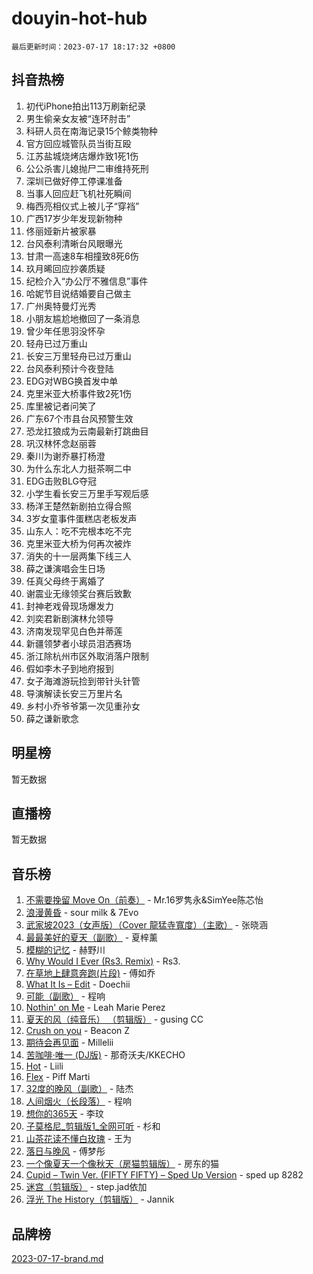 # douyin-hot-hub

`最后更新时间：2023-07-17 18:17:32 +0800`

## 抖音热榜

1. 初代iPhone拍出113万刷新纪录
1. 男生偷亲女友被“连环肘击”
1. 科研人员在南海记录15个鲸类物种
1. 官方回应城管队员当街互殴
1. 江苏盐城烧烤店爆炸致1死1伤
1. 公公杀害儿媳抛尸二审维持死刑
1. 深圳已做好停工停课准备
1. 当事人回应赶飞机社死瞬间
1. 梅西亮相仪式上被儿子“穿裆”
1. 广西17岁少年发现新物种
1. 佟丽娅新片被家暴
1. 台风泰利清晰台风眼曝光
1. 甘肃一高速8车相撞致8死6伤
1. 玖月晞回应抄袭质疑
1. 纪检介入“办公厅不雅信息”事件
1. 哈妮节目说结婚要自己做主
1. 广州奥特曼灯光秀
1. 小朋友尴尬地撤回了一条消息
1. 曾少年任思羽没怀孕
1. 轻舟已过万重山
1. 长安三万里轻舟已过万重山
1. 台风泰利预计今夜登陆
1. EDG对WBG换首发中单
1. 克里米亚大桥事件致2死1伤
1. 库里被记者问笑了
1. 广东67个市县台风预警生效
1. 恐龙扛狼成为云南最新打跳曲目
1. 巩汉林怀念赵丽蓉
1. 秦川为谢乔暴打杨澄
1. 为什么东北人力挺茶啊二中
1. EDG击败BLG夺冠
1. 小学生看长安三万里手写观后感
1. 杨洋王楚然新剧拍立得合照
1. 3岁女童事件蛋糕店老板发声
1. 山东人：吃不完根本吃不完
1. 克里米亚大桥为何再次被炸
1. 消失的十一层两集下线三人
1. 薛之谦演唱会生日场
1. 任真父母终于离婚了
1. 谢震业无缘领奖台赛后致歉
1. 封神老戏骨现场爆发力
1. 刘奕君新剧演林允领导
1. 济南发现罕见白色并蒂莲
1. 新疆领梦者小球员泪洒赛场
1. 浙江除杭州市区外取消落户限制
1. 假如李木子到地府报到
1. 女子海滩游玩捡到带针头针管
1. 导演解读长安三万里片名
1. 乡村小乔爷爷第一次见重孙女
1. 薛之谦新歌念

## 明星榜

暂无数据

## 直播榜

暂无数据

## 音乐榜

1. [不需要挽留 Move On（前奏）](https://sf6-cdn-tos.douyinstatic.com/obj/tos-cn-ve-2774/ooCBhgCCkF4nExzQL9WZSUbitfA8IsDkgQIYhe) - Mr.16罗隽永&SimYee陈芯怡
1. [浪漫黄昏](https://sf3-cdn-tos.douyinstatic.com/obj/tos-cn-ve-2774/a2e4e0b8cf8b4cc0a6bfed7cd21bd5a0) - sour milk & 7Evo
1. [武家坡2023（女声版）（Cover 龍猛寺寬度）（主歌）](https://sf6-cdn-tos.douyinstatic.com/obj/tos-cn-ve-2774/oEIACj0tGBoytgZUwEUCP8DAIgnZfwGIfb9xjD) - 张晓涵
1. [最最美好的夏天（副歌）](https://sf6-cdn-tos.douyinstatic.com/obj/tos-cn-ve-2774/o4FMghDLZkPIkCutdrsXlbTHcaZztBfeCp9AFS) - 夏梓薰
1. [模糊的记忆](https://sf3-cdn-tos.douyinstatic.com/obj/tos-cn-ve-2774/ocrRNOQnkB1MNO9eD1sd3CIytBehbIbglZUFAT) - 赫野川
1. [Why Would I Ever (Rs3. Remix)](https://sf3-cdn-tos.douyinstatic.com/obj/tos-cn-ve-2774/oQNX0xZhO8IXeCRjCJQUZzkfQNLi2ItDAzEBgz) - Rs3.
1. [在草地上肆意奔跑(片段)](https://sf3-cdn-tos.douyinstatic.com/obj/tos-cn-ve-2774/8831d494742f45dabdfa8adb8b817259) - 傅如乔
1. [What It Is – Edit](https://sf6-cdn-tos.douyinstatic.com/obj/tos-cn-ve-2774/o0mszhwrI3yCyGWBMAaQUof2lTzIXANSLrBh4L) - Doechii
1. [可能（副歌）](https://sf6-cdn-tos.douyinstatic.com/obj/tos-cn-ve-2774/cde1731888894259b333569393c2fb51) - 程响
1. [Nothin' on Me](https://sf3-cdn-tos.douyinstatic.com/obj/tos-cn-ve-2774/4db3d954346848aaa9ec9709bb1eace1) - Leah Marie Perez
1. [夏天的风（纯音乐） （剪辑版）](https://sf6-cdn-tos.douyinstatic.com/obj/tos-cn-ve-2774/oUzLjBZZFQAoNRmGokEeD5zfQCObp6UeFAnTa6) - gusing CC
1. [Crush on you](https://sf3-cdn-tos.douyinstatic.com/obj/tos-cn-ve-2774/b23c3d5786714e90898fb2a43fb44ff7) - Beacon Z
1. [期待会再见面](https://sf6-cdn-tos.douyinstatic.com/obj/tos-cn-ve-2774/oILtyb5PbgnZnnFogRIDCNBDmAzeQk8BjThRfX) - Millelii
1. [苦咖啡·唯一 (DJ版)](https://sf6-cdn-tos.douyinstatic.com/obj/tos-cn-ve-2774/oohZWXUzNXlh9bzpBgNUfJCQHGILwWgDBaejQt) - 那奇沃夫/KKECHO
1. [Hot](https://sf3-cdn-tos.douyinstatic.com/obj/tos-cn-ve-2774/a63be641febf4335a8996c8a877dee1c) - Liili
1. [Flex](https://sf3-cdn-tos.douyinstatic.com/obj/tos-cn-ve-2774/fdd81ae057724bbe9f599a36af513da8) - Piff Marti
1. [32度的晚风（副歌）](https://sf3-cdn-tos.douyinstatic.com/obj/tos-cn-ve-2774/o8mEd4CARee2Lv5ReRW2KyIyZ9Q1YojfPZyXHA) - 陆杰
1. [人间烟火（长段落）](https://sf3-cdn-tos.douyinstatic.com/obj/tos-cn-ve-2774/eeb7f9f284d74db097f8341ace44bfa2) - 程响
1. [想你的365天](https://sf6-cdn-tos.douyinstatic.com/obj/tos-cn-ve-2774/f9f7574abe01480a95d11e74817984b4) - 李玟
1. [子莫格尼_剪辑版1_全网可听](https://sf3-cdn-tos.douyinstatic.com/obj/tos-cn-ve-2774/okgjBiZZDqmeFfACngDQ48okZJ9knBMDtbwo8Q) - 杉和
1. [山茶花读不懂白玫瑰](https://sf3-cdn-tos.douyinstatic.com/obj/tos-cn-ve-2774/osfn8B7DktrRHEPJgPCfDbw7QDQEkwC16BxZg9) - 王为
1. [落日与晚风](https://sf6-cdn-tos.douyinstatic.com/obj/tos-cn-ve-2774/oIGWNBzwrUqAmfsCxckzkGhWQIaAAUgU19HChy) - 傅梦彤
1. [一个像夏天一个像秋天（房猫剪辑版）](https://sf6-cdn-tos.douyinstatic.com/obj/tos-cn-ve-2774/a5a649d88ef0437b918efc8be7005a59) - 房东的猫
1. [Cupid – Twin Ver. (FIFTY FIFTY) – Sped Up Version](https://sf3-cdn-tos.douyinstatic.com/obj/tos-cn-ve-2774/oMonQQ6t8nCfUnw44y8XBZkJytCgEBtWYebB2D) - sped up 8282
1. [迷宫（剪辑版）](https://sf6-cdn-tos.douyinstatic.com/obj/tos-cn-ve-2774/oUkKabRnnDiI8GjaQrDHYQh0VCgQB0AA4ezefF) - step.jad依加
1. [浮光 The History（剪辑版）](https://sf6-cdn-tos.douyinstatic.com/obj/tos-cn-ve-2774/oIkABGgUD0nCgDneOBBKSj79UBoAZtQjIi3fbl) - Jannik

## 品牌榜

[2023-07-17-brand.md](2023-07-17-brand.md)
